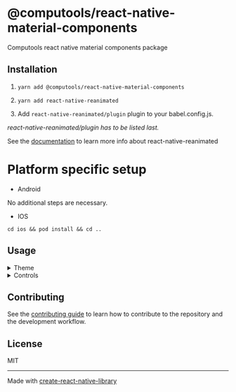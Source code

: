 # @computools/react-native-material-components

Computools react native material components package

## Installation

1. ```yarn add @computools/react-native-material-components```

2. ```yarn add react-native-reanimated```

3. Add ```react-native-reanimated/plugin``` plugin to your babel.config.js.

_react-native-reanimated/plugin has to be listed last._

See the [documentation](https://docs.swmansion.com/react-native-reanimated/) to learn more info about react-native-reanimated

# Platform specific setup

- Android

No additional steps are necessary.

- IOS

```cd ios && pod install && cd ..```

## Usage
<details><summary>Theme</summary>
<br />

## Basic usage

You don't need extra steps to use the default theme via whole app. The default theme is ***light***.


## Custom theme

**You need to wrap whole app in ```ThemeContainer```**

This library provides an opportunity to automatically create themes from target colors. ```buildThemesFromColors``` function takes theme colors and returns light and dark themes.
Each theme color must be one of the next color formats: hex, rgb or rgba.

_See the example:_
```
import {buildThemesFromColors, type ThemeColors} from '@computools/react-native-material-components';

export const themeColors: ThemeColors = {
  primary: '#2e5242',
  secondary: '#e28f00',
  tertiary: '#cb7375',
  error: '#E4122B',
  neutral: '#d7a0a6',
  neutralVariant: '#ecece8',
};

const themes = buildThemesFromColors(themeColors);

export default function App() {
  return (
    <ThemeContainer theme={themes.lightTheme}>
     {/* Rest of your app code */}
    </ThemeContainer>
  );
}
```

Also, you can create a custom theme manually and pass it as a property to the ThemeContainer component. (hint: Check Theme interface provided by the library)

## Themes provided via the library

This library provides _dark_ and _light_ themes e.g. on iOS 13+ and Android 10+, you can get user's preferred color scheme ('dark' or 'light') with the ([Appearance API](https://reactnative.dev/docs/appearance)).

**You need to wrap whole app in ```ThemeContainer```**

```
import {useColorScheme} from 'react-native';
import {ThemeContainer, DarkTheme, LightTheme} from '@computools/react-native-material-components';

export default function App() {
  const scheme = useColorScheme();

  return (
    <ThemeContainer theme={scheme === 'dark' ? DarkTheme : LightTheme}>
      {/* Rest of your app code */}
    </ThemeContainer>
  );
};
```

## Using the current theme in your own components

To gain access to the theme in any component you can use the useTheme hook. It returns the theme object:

```
import React from 'react';
import {TouchableOpacity, Text} from 'react-native';
import {useTheme} from '@computools/react-native-material-components';

export const MySubmitButton() => {
  const {primary} = useTheme();

  return (
    <TouchableOpacity style={{backgroundColor: primary.container}}>
      <Text>Submit</Text>
    </TouchableOpacity>
  );
}
```

</details>
<details><summary>Controls</summary>
<br />
<details><summary>Switch</summary>
<br />

**Properties**

| name | description | type | default |
| ------ | ------ | ------ | ---- |
| value | required | boolean | - |
| onSwitch | required | (value: boolean) => void | - |
| labelEnd | - | ReactNode | - |
| labelStart | - | ReactNode | - |
| handleIcon | - | ReactNode | - |
| hideIconOnSwitchOff | - | boolean | true |
| handleActiveBorderColor | - | ColorValue | - |
| handleInactiveBorderColor | - | ColorValue | - |
| handleActiveBackgroundColor | - | ColorValue | - |
| handleInactiveBackgroundColor | - | ColorValue | - |
| trackActiveBorderColor | - | ColorValue | - |
| trackInactiveBorderColor | - | ColorValue | - |
| trackActiveBackgroundColor | - | ColorValue | - |
| trackInactiveBackgroundColor | - | ColorValue | - |
| style | - | ViewStyle | - |
| hanldeStyle | - | ViewStyle | - |
| animationDuration | - | number | 220 |

![switch](https://ik.imagekit.io/Computools/rn-material-components/switch.png?updatedAt=1704380348816)
![switch gif](https://ik.imagekit.io/Computools/rn-material-components/switch-gif.gif?updatedAt=1704382949514)
</details>

<details><summary>Radio Button</summary>
<br />

**Properties**

| name | description | type | default |
| ------ | ------ | ------ | ----|
| value | required | T | - |
| checked | required | boolean | - |
| onCheck | required | (value: T) => void | - |
| size | - | number | 28 |
| labelEnd | - | ReactNode | - |
| labelStart | - | ReactNode | - |
| animationDuration | - | number | 150 |
| indicatorStyle | - | ViewStyle | - |
| radioButtonStyle | - | ViewStyle | - |
| indicatorColor | - | ColorValue | - |
| radioButtonBorderColor | - | ColorValue | - |
| radioButtonBackgroundColor | - | ColorValue | - |
| checkedRadioButtonBorderColor | - | ColorValue | - |
| checkedRadioButtonBeckgroundColor | - | ColorValue | - |

![radio button](https://ik.imagekit.io/Computools/rn-material-components/radio-button.png?updatedAt=1704380348933)
![radio button gif](https://ik.imagekit.io/Computools/rn-material-components/radio-button-gif.gif?updatedAt=1704382857149)
</details>

<details><summary>Checkbox</summary>
<br />

**Properties**

| name | description | type | default |
| ------ | ------ | ------ | ---- |
| value | required | T | - |
| checked | required | boolean | - |
| onCheck | required | (value: T) => void | - |
| labelEnd | - | ReactNode | - |
| labelStart | - | ReactNode | - |
| checkedIcon | - | ReactNode | - |
| checkboxBorderColor | - | ColorValue | - |
| checkboxBackgroundColor | - | ColorValue | - |
| checkedCheckboxBorderColor | - | ColorValue | - |
| checkedCheckboxBackgroundColor | - | ColorValue | - |
| size | - | number | 28 |
| checkboxStyle | - | ViewStyle | - |

![checkbox](https://ik.imagekit.io/Computools/rn-material-components/checkbox.png?updatedAt=1704380348884)
![checkbox gif](https://ik.imagekit.io/Computools/rn-material-components/checkbox-gif.gif?updatedAt=1704382741915)
</details>

<details><summary>Snackbar</summary>
<br />

**Properties**

| name | description | type | default |
| ------ | ------ | ------ | ---- |
| content | Required. Snackbar supporting text | string | - |
| action | Title for action button | string | - |
| offset | Distance to the bottom | number | 64 |
| duration | - | number | 2000 |
| showCloseIcon | - | boolean | false |
| closeIconSize | - | number | 20 |
| closeIconColor | - | ColorValue | - |
| animationDuration | - | number | 500 |
| actionStyle | - | TextStyle | - |
| contentStyle | - | TextStyle | - |
| onActionPress | - | () => void | - |

![snackbar](https://ik.imagekit.io/Computools/rn-material-components/snackbar.png?updatedAt=1704887400534)
![snackbar with icon](https://ik.imagekit.io/Computools/rn-material-components/snackbar-with-icon.png?updatedAt=1704887400512)
![snackbar gif](https://ik.imagekit.io/Computools/rn-material-components/snackbar-gif.gif?updatedAt=1704887530020)

</details>

</details>


## Contributing

See the [contributing guide](CONTRIBUTING.md) to learn how to contribute to the repository and the development workflow.

## License

MIT

---

Made with [create-react-native-library](https://github.com/callstack/react-native-builder-bob)
